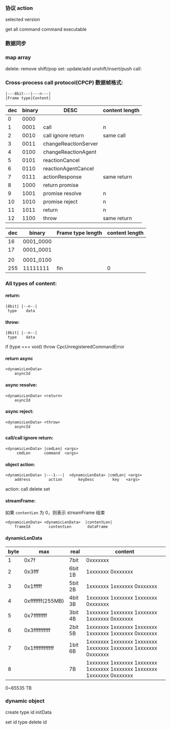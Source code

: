 ### 协议 action

selected version

get all command
command executable

### 数据同步

### map array

delete: remove shift/pop
set: update/add unshift/insert/push
call:

### Cross-process call protocol(CPCP) 数据帧格式:

```
|---8bit---|---n---|
|Frame type|Content|
```

| dec | binary | DESC                 | content length |
| --- | ------ | -------------------- | -------------- |
| 0   | 0000   |                      |                |
| 1   | 0001   | call                 | n              |
| 2   | 0010   | call ignore return   | same call      |
| 3   | 0011   | changeReactionServer |                |
| 4   | 0100   | changeReactionAgent  |                |
| 5   | 0101   | reactionCancel       |                |
| 6   | 0110   | reactionAgentCancel  |                |
| 7   | 0111   | actionResponse       | same return    |
| 8   | 1000   | return promise       |                |
| 9   | 1001   | promise resolve      | n              |
| 10  | 1010   | promise reject       | n              |
| 11  | 1011   | return               | n              |
| 12  | 1100   | throw                | same return    |

| dec | binary    | Frame type length | content length |
| --- | --------- | ----------------- | -------------- |
| 16  | 0001_0000 |                   |                |
| 17  | 0001_0001 |                   |                |
|     |           |                   |                |
| 20  | 0001_0100 |                   |                |
| 255 | 11111111  | fin               | 0              |

### All types of content:

#### return:

```
|8bit| |--n--|
 type    data
```

#### throw:

```
|8bit| |--n--|
 type    data
```

if (type === void) throw CpcUnregisteredCommandError

#### return async

```
<dynamicLenData>
    asyncId
```

#### async resolve:

```
<dynamicLenData> <return>
    asyncId
```

#### async reject:

```
<dynamicLenData> <throw>
    asyncId
```

#### call/call ignore return:

```
<dynamicLenData> |cmdLen| <args>
     cmdLen      command  <args>
```

#### object action:

```
<dynamicLenData> |---1---|  <dynamicLenData> |cmdLen| <args>
    address        action       keyDesc        key   <args>
```

action:
call
delete
set

#### streamFrame:

如果 `contentLen` 为 0，则表示 streamFrame 结束

```
<dynamicLenData> <dynamicLenData>  |contentLen|
    frameId        contentLen       dataFrame
```

#### dynamicLenData

| byte | max              | real    | content                                                                 |
| ---- | ---------------- | ------- | ----------------------------------------------------------------------- |
| 1    | 0x7f             | 7bit    | 0xxxxxxx                                                                |
| 2    | 0x3fff           | 6bit 1B | 1xxxxxxx 0xxxxxxx                                                       |
| 3    | 0x1fffff         | 5bit 2B | 1xxxxxxx 1xxxxxxx 0xxxxxxx                                              |
| 4    | 0xfffffff(255MB) | 4bit 3B | 1xxxxxxx 1xxxxxxx 1xxxxxxx 0xxxxxxx                                     |
| 5    | 0x7ffffffff      | 3bit 4B | 1xxxxxxx 1xxxxxxx 1xxxxxxx 1xxxxxxx 0xxxxxxx                            |
| 6    | 0x3ffffffffff    | 2bit 5B | 1xxxxxxx 1xxxxxxx 1xxxxxxx 1xxxxxxx 1xxxxxxx 0xxxxxxx                   |
| 7    | 0x1ffffffffffff  | 1bit 6B | 1xxxxxxx 1xxxxxxx 1xxxxxxx 1xxxxxxx 1xxxxxxx 1xxxxxxx 0xxxxxxx          |
| 8    |                  | 7B      | 1xxxxxxx 1xxxxxxx 1xxxxxxx 1xxxxxxx 1xxxxxxx 1xxxxxxx 1xxxxxxx 0xxxxxxx |

0~65535 TB

### dynamic object

create type id initData

set id type
delete id
